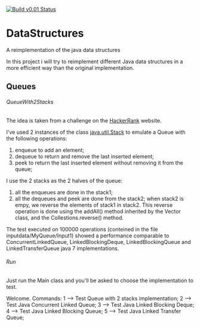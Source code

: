 [![Build v0.01 Status](https://travis-ci.org/andr3aranieri/DataStructures.svg?branch=master)](https://travis-ci.org/andr3aranieri/DataStructures)

# DataStructures
A reimplementation of the java data structures

In this project i will try to reimplement different Java data structures in a more efficient way than the original implementation.

## Queues

###### QueueWith2Stacks

The idea is taken from a challenge on the [HackerRank](https://www.hackerrank.com) website. 

I've used 2 instances of the class [java.util.Stack](https://docs.oracle.com/javase/7/docs/api/java/util/Stack.html) to emulate a Queue with
the following operations:
1. enqueue to add an element;
2. dequeue to return and remove the last inserted element;
3. peek to return the last inserted element without removing it from the queue;

I use the 2 stacks as the 2 halves of the queue:
1. all the enqueues are done in the stack1;
2. all the dequeues and peek are done from the stack2; when stack2 is empy, we reverse the elements of stack1 in stack2. 
This reverse operation is done using the addAll() method inherited by the Vector class, and the Collestions.reverse() method.

The test executed on 100000 operations (conteined in the file inputdata/MyQueue/Input1) showed a performance comparable to 
ConcurrentLinkedQueue, LinkedBlockingDeque, LinkedBlockingQueue and LinkedTransferQueue java 7 implementations.

###### Run

Just run the Main class and you'll be asked to choose the implementation to test. 

Welcome. Commands:
   1 --> Test Queue with 2 stacks implementation;
   2 --> Test Java Concurrent Linked Queue;
   3 --> Test Java Linked Blocking Deque;
   4 --> Test Java Linked Blocking Queue;
   5 --> Test Java Linked Transfer Queue;

